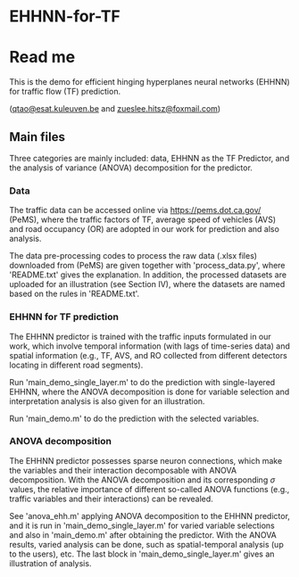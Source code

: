 # EHHNN-for-TF
# Read me

This is the demo for efficient hinging hyperplanes neural networks (EHHNN) for traffic flow (TF) prediction.

(qtao@esat.kuleuven.be and zueslee.hitsz@foxmail.com)

## Main files

Three categories are mainly included: data, EHHNN as the TF Predictor, and the analysis of variance (ANOVA) decomposition for the  predictor.

### Data

The traffic data can be accessed online via https://pems.dot.ca.gov/ (PeMS), where the traffic factors of TF, average speed of vehicles (AVS) and road occupancy (OR) are adopted in our work for prediction and also analysis. 

The data pre-processing codes to process the raw data (.xlsx files) downloaded from (PeMS) are given together with 'process_data.py', where 'README.txt' gives the explanation. In addition, the processed datasets are uploaded for an illustration (see Section IV), where the datasets are named based on the rules in 'README.txt'.

### EHHNN for TF prediction

The EHHNN predictor is trained with the traffic inputs formulated in our work, which involve temporal information (with lags of time-series data) and spatial information (e.g., TF, AVS, and RO collected from different detectors locating in different road segments).

Run 'main_demo_single_layer.m' to do the prediction with single-layered EHHNN, where the ANOVA decomposition is done for variable selection and interpretation analysis is also given for an illustration.

Run 'main_demo.m' to do the prediction with the selected variables.

### ANOVA decomposition

The EHHNN predictor possesses sparse neuron connections, which make the variables and their interaction decomposable with ANOVA decomposition. With  the ANOVA decomposition and its corresponding $\sigma$ values, the relative importance of different so-called ANOVA functions  (e.g.,  traffic variables and their interactions) can be revealed.

See 'anova_ehh.m' applying ANOVA decomposition to the EHHNN predictor, and it is run in 'main_demo_single_layer.m' for varied variable selections and also in 'main_demo.m' after obtaining the predictor. With the ANOVA results, varied analysis can be done, such as spatial-temporal analysis (up to the users),  etc. The last block in  'main_demo_single_layer.m' gives an illustration of analysis.



 

 



 
